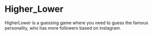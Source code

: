 # Higher_Lower

HigherLower is a guessing game where you need to guess the famous personality, who has more followers based on instagram. 
